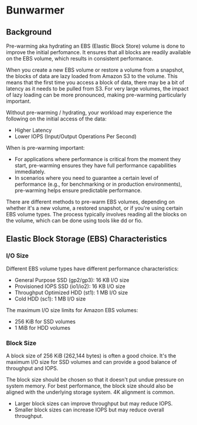# Bunwarmer

## Background

Pre-warming aka hydrating an EBS (Elastic Block Store) volume is done to improve the initial perfomance. It ensures that all blocks are readily available on the EBS volume, which results in consistent performance.

When you create a new EBS volume or restore a volume from a snapshot, the blocks of data are lazy loaded from Amazon S3 to the volume. This means that the first time you access a block of data, there may be a bit of latency as it needs to be pulled from S3. For very large volumes, the impact of lazy loading can be more pronounced, making pre-warming particularly important.

Without pre-warming / hydrating, your workload may experience the following on the initial access of the data:

- Higher Latency
- Lower IOPS (Input/Output Operations Per Second)

When is pre-warming important:

- For applications where performance is critical from the moment they start, pre-warming ensures they have full performance capabilities immediately.
- In scenarios where you need to guarantee a certain level of performance (e.g., for benchmarking or in production environments), pre-warming helps ensure predictable performance.

There are different methods to pre-warm EBS volumes, depending on whether it's a new volume, a restored snapshot, or if you're using certain EBS volume types. The process typically involves reading all the blocks on the volume, which can be done using tools like dd or fio.

## Elastic Block Storage (EBS) Characteristics

### I/O Size

Different EBS volume types have different performance characteristics:

- General Purpose SSD (gp2/gp3): 16 KB I/O size
- Provisioned IOPS SSD (io1/io2): 16 KB I/O size
- Throughput Optimized HDD (st1): 1 MB I/O size
- Cold HDD (sc1): 1 MB I/O size

The maximum I/O size limits for Amazon EBS volumes:

- 256 KiB for SSD volumes
- 1 MiB for HDD volumes

### Block Size

A block size of 256 KiB (262,144 bytes) is often a good choice. It's the maximum I/O size for SSD volumes and can provide a good balance of throughput and IOPS.

The block size should be chosen so that it doesn't put undue pressure on system memory. For best performance, the block size should also be aligned with the underlying storage system. 4K alignment is common.

- Larger block sizes can improve throughput but may reduce IOPS.
- Smaller block sizes can increase IOPS but may reduce overall throughput.

